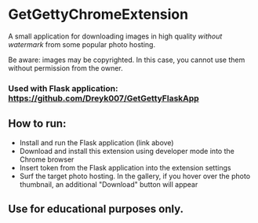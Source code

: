 # GetGettyChromeExtension
A small application for downloading images in high quality *without watermark* from some popular photo hosting.

Be aware: images may be copyrighted. In this case, you cannot use them without permission from the owner.

### Used with Flask application: https://github.com/Dreyk007/GetGettyFlaskApp

## How to run:
* Install and run the Flask application (link above)
* Download and install this extension using developer mode into the Chrome browser
* Insert token from the Flask application into the extension settings
* Surf the target photo hosting. In the gallery, if you hover over the photo thumbnail, an additional "Download" button will appear

## Use for educational purposes only.
